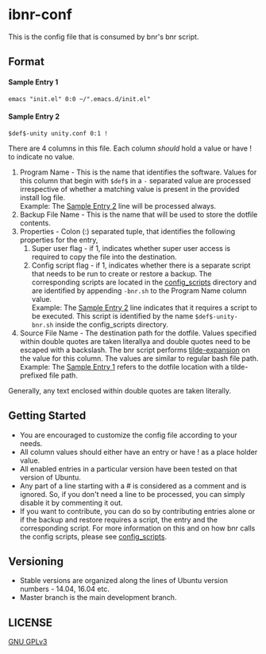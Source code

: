 # ibnr-conf
This is the config file that is consumed by bnr's bnr script.

## Format

#### Sample Entry 1 ####
`emacs "init.el" 0:0 ~/".emacs.d/init.el"`  

#### Sample Entry 2 ####
`$def$-unity unity.conf 0:1 !`  
  
  There are 4 columns in this file. Each column *should* hold a value or have ! to indicate no value.
  1. Program Name - This is the name that identifies the software. Values for this column that begin with `$def$` in a `-` separated value are processed irrespective of whether a matching value is present in the provided install log file.  
     Example: The [Sample Entry 2](https://github.com/wrvenkat/bnr-conf#sample-entry-2) line will be processed always.
  2. Backup File Name - This is the name that will be used to store the dotfile contents.
  3. Properties - Colon (:) separated tuple, that identifies the following properties for the entry,
	 1. Super user flag - if 1, indicates whether super user access is required to copy the file into the destination.
	 2. Config script flag - if 1, indicates whether there is a separate script that needs to be run to create or restore a backup. The corresponding scripts are located in the [config_scripts](https://github.com/wrvenkat/config_scripts) directory and are identified by appending `-bnr.sh` to the Program Name column value.  
		Example: The [Sample Entry 2](https://github.com/wrvenkat/bnr-conf#sample-entry-2) line indicates that it requires a script to be executed. This script is identified by the name `$def$-unity-bnr.sh` inside the config_scripts directory.  
  4. Source File Name - The destination path for the dotfile. Values specified within double quotes are taken literallya and double quotes need to be escaped with a backslash. The bnr script performs [tilde-expansion](https://github.com/wrvenkat/bash_helper_scripts#safe_tilde_expansionsh) on the value for this column. The values are similar to regular bash file path.  
	 Example: The [Sample Entry 1](https://github.com/wrvenkat/bnr-conf#sample-entry-1) refers to the dotfile location with a tilde-prefixed file path.
  
  Generally, any text enclosed within double quotes are taken literally.

## Getting Started
  * You are encouraged to customize the config file according to your needs.
  * All column values should either have an entry or have ! as a place holder value.
  * All enabled entries in a particular version have been tested on that version of Ubuntu.
  * Any part of a line starting with a # is considered as a comment and is ignored. So, if you don't need a line to be processed, you can simply disable it by commenting it out.
  * If you want to contribute, you can do so by contributing entries alone or if the backup and restore requires a script, the entry and the corresponding script. For more information on this and on how bnr calls the config scripts, please see [config_scripts](https://github.com/wrvenkat/config_scripts).

## Versioning ##
  * Stable versions are organized along the lines of Ubuntu version numbers - 14.04, 16.04 etc.
  * Master branch is the main development branch.

## LICENSE

[GNU GPLv3](https://www.gnu.org/licenses/gpl-3.0.en.html)
